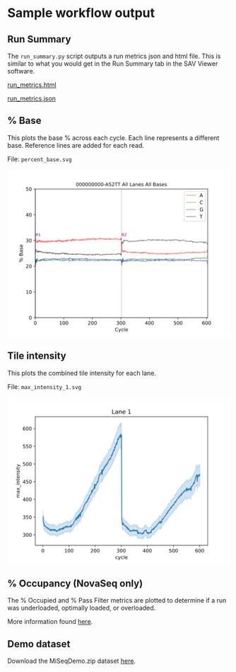 # Sample workflow output

## Run Summary

The `run_summary.py` script outputs a run metrics json and html file. This is similar to what you would get in the Run Summary tab in the SAV Viewer software.

[run_metrics.html](run_metrics.html)

[run_metrics.json](run_metrics.json)

## % Base

This plots the base % across each cycle. Each line represents a different base.
Reference lines are added for each read.

File: `percent_base.svg`

![percent base plot](percent_base.svg)

## Tile intensity

This plots the combined tile intensity for each lane.

File: `max_intensity_1.svg`

![tile intensity](max_intensity_1.svg)

## % Occupancy (NovaSeq only)

The % Occupied and % Pass Filter metrics are plotted to determine if a run was underloaded, optimally loaded, or overloaded.

More information found [here](https://support.illumina.com/bulletins/2020/03/plotting---occupied-by---pass-filter-to-optimize-loading-concent.html).

## Demo dataset

Download the MiSeqDemo.zip dataset [here](https://github.com/Illumina/interop/releases/download/v1.0.6/MiSeqDemo.zip).
